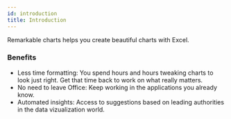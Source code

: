 ```yaml
---
id: introduction
title: Introduction
---
```


Remarkable charts helps you create beautiful charts with Excel.

### Benefits

- Less time formatting: You spend hours and hours tweaking charts to look just right. Get that time back to work on what really matters.
- No need to leave Office: Keep working in the applications you already know.
- Automated insights: Access to suggestions based on leading authorities in the data vizualization world.
